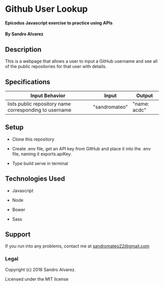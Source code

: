 # Github User Lookup

#### Epicodus Javascript exercise to practice using APIs

#### By Sandro Alvarez

## Description

This is a webpage that allows a user to input a GitHub username and see all of the public repositories for that user with details.

## Specifications

Input Behavior | Input | Output |
---------------|-------|--------|
lists public repository name corresponding to username| "sandromateo" | "name: acdc"|

## Setup

* Clone this repository

* Create .env file, get an API key from GitHub and place it into the .env file, naming it exports.apiKey.

* Type build serve in terminal

## Technologies Used

* Javascript

* Node

* Bower

* Sass

## Support

If you run into any problems, contact me at sandromateo22@gmail.com

### Legal

Copyright (c) 2016 Sandro Alvarez.

Licensed under the MIT license

